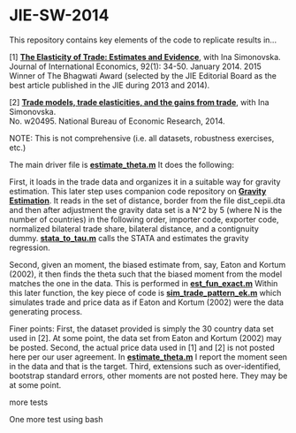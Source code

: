 # JIE-SW-2014

This repository contains key elements of the code to replicate results in...

[1] [**The Elasticity of Trade: Estimates and Evidence**](http://www.waugheconomics.com/uploads/2/2/5/6/22563786/estimate_theta_paper.pdf), with Ina Simonovska.<br>
Journal of International Economics, 92(1): 34-50. January 2014.
2015 Winner of The Bhagwati Award (selected by the JIE Editorial Board as the best article published in the
JIE during 2013 and 2014).

[2] [**Trade models, trade elasticities, and the gains from trade**](http://www.waugheconomics.com/uploads/2/2/5/6/22563786/trade_elasticities.pdf), with Ina Simonovska.<br>
No. w20495. National Bureau of Economic Research, 2014.

NOTE: This is not comprehensive (i.e. all datasets, robustness exercises, etc.)

The main driver file is [**estimate_theta.m**](https://github.com/mwaugh0328/JIE-SW-2014/blob/master/estimate_theta.m) It does the following:

First, it loads in the trade data and organizes it in a suitable way for gravity estimation. This later step uses companion code repository on [**Gravity Estimation**](https://github.com/mwaugh0328/Gravity-Estimation). It reads in the set of distance, border from the file dist_cepii.dta and then after adjustment the gravity data set is a N^2 by 5 (where N is the number of countries) in the following order, importer code, exporter code, normalized bilateral trade share, bilateral distance, and a contignuity dummy. [**stata_to_tau.m**](https://github.com/mwaugh0328/JIE-SW-2014/blob/master/stata_to_tau.m) calls the STATA and estimates the gravity regression. 

Second, given an moment, the biased estimate from, say, Eaton and Kortum (2002), it then finds the theta such that the biased moment from the model matches the one in the data. This is performed in [**est_fun_exact.m**](https://github.com/mwaugh0328/JIE-SW-2014/blob/master/estimate_fun_exact.m) Within this later function, the key piece of code is [**sim_trade_pattern_ek.m**](https://github.com/mwaugh0328/JIE-SW-2014/blob/master/sim_trade_pattern_ek.m) which simulates trade and price data as if Eaton and Kortum (2002) were the data generating process.

Finer points: First, the dataset provided is simply the 30 country data set used in [2]. At some point, the data set from Eaton and Kortum (2002) may be posted. Second, the actual price data used in [1] and [2] is not posted here per our user agreement. In [**estimate_theta.m**](https://github.com/mwaugh0328/JIE-SW-2014/blob/master/estimate_theta.m) I report the moment seen in the data and that is the target. Third, extensions such as over-identified, bootstrap standard errors, other moments are not posted here. They may be at some point. 

more tests

One more test using bash
